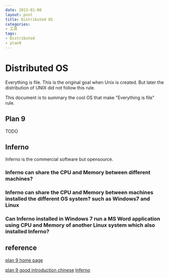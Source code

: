 ```yaml
---
date: 2013-01-08
layout: post
title: Distributed OS 
categories:
- 工具
tags:
- Distributed
- plan9
---
```


# Distributed OS

Everything is file. This is the original goal when Unix is created.  But later the distribution of UNIX did not follow this rule.

This document is to summary the cool OS that make "Everything is file" rule. 

## Plan 9

TODO

## Inferno

Inferno is the commercial software but opensource.

### Inferno can share the CPU and Memory between different machines?



### Inferno can share the CPU and Memory between machines installed the different OS system? such as Windows7 and Linux



### Can Inferno installed in Windows 7 run a MS Word application using CPU and Memory of another Linux system which also installed Inferno?





## reference
[plan 9 home page](http://plan9.bell-labs.com/plan9/)

[plan 9 good introduction chinese](http://www.just-pub.com/blog/2012/06/19/%E7%BC%96%E7%A8%8B%E7%8F%A0%E7%8E%91%E7%95%AA%E5%A4%96%E7%AF%87-k-plan-9-%E7%9A%84%E6%95%85%E4%BA%8B%EF%BC%88%E4%BF%AE%E8%AE%A2%E7%89%88%EF%BC%89/)
[Inferno](http://www.vitanuova.com/index.html)
